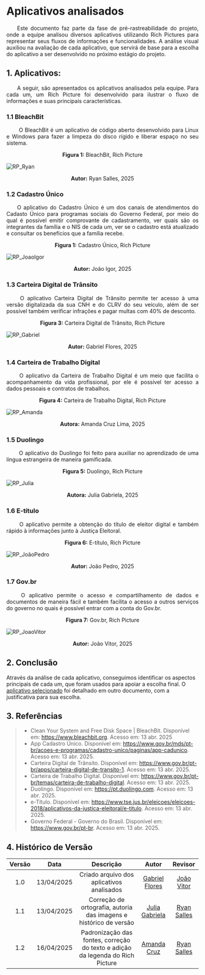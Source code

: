 # Aplicativos analisados 
<p align="justify">&emsp;&emsp;Este documento faz parte da fase de pré-rastreabilidade do projeto, onde a equipe analisou diversos aplicativos utilizando Rich Pictures para representar seus fluxos de informações e funcionalidades. A análise visual auxiliou na avaliação de cada aplicativo, que servirá de base para a escolha do aplicativo a ser desenvolvido no próximo estágio do projeto.</p>

## 1. Aplicativos:
<p align="justify">&emsp;&emsp;A seguir, são apresentados os aplicativos analisados pela equipe. Para cada um, um Rich Picture foi desenvolvido para ilustrar o fluxo de informações e suas principais características.</p>

### 1.1 BleachBit
<p align="justify">&emsp;&emsp; O BleachBit é um aplicativo de código aberto desenvolvido para Linux e Windows para fazer a limpeza do disco rígido e liberar espaço no seu sistema.</p>
<p align="center"><strong>Figura 1:</strong> BleachBit, Rich Picture</p>

![RP_Ryan](../assets/richPictures/Ryan.jpg)

<p align="center"><strong>Autor:</strong> Ryan Salles, 2025</p>



### 1.2 Cadastro Único
<p align="justify">&emsp;&emsp;O aplicativo do Cadastro Único é um dos canais de atendimentos do Cadasto Único para programas sociais do Governo Federal, por meio do qual é possível emitir comprovante de cadastramento, ver quais são os integrantes da família e o NIS de cada um, ver se o cadastro está atualizado e consultar os benefícios que a família recebe.</p>

<p align="center"><strong>Figura 1:</strong> Cadastro Único, Rich Picture</p>

![RP_JoaoIgor](../assets/richPictures/JoaoIgor.jpg)

<p align="center"><strong>Autor:</strong> João Igor, 2025</p>


### 1.3 Carteira Digital de Trânsito
<p align="justify">&emsp;&emsp; O aplicativo Carteira Digital de Trânsito permite ter acesso à uma versão digitalizada da sua CNH e do CLRV do seu veículo, além de ser possível também verificar infrações e pagar multas com 40% de desconto.</p>

<p align="center"><strong>Figura 3:</strong> Carteira Digital de Trânsito, Rich Picture</p>

![RP_Gabriel](../assets/richPictures/Gabriel.png)

<p align="center"><strong>Autor:</strong> Gabriel Flores, 2025</p>

### 1.4 Carteira de Trabalho Digital
<p align="justify">&emsp;&emsp; O aplicativo da Carteira de Trabalho Digital é um meio que facilita o acompanhamento da vida profissional, por ele é possível ter acesso a dados pessoais e contratos de trabalhos.</p>

<p align="center"><strong>Figura 4:</strong> Carteira de Trabalho Digital, Rich Picture</p>

![RP_Amanda](../assets/richPictures/Amanda.png)

<p align="center"><strong>Autora:</strong> Amanda Cruz Lima, 2025</p>

### 1.5 Duolingo
<p align="justify">&emsp;&emsp; O aplicativo do Duolingo foi feito para auxiliar no aprendizado de uma língua estrangeira de maneira gamificada.</p>


<p align="center"><strong>Figura 5:</strong> Duolingo, Rich Picture</p>

![RP_Julia](../assets/richPictures/Julia.jpg)

<p align="center"><strong>Autora:</strong> Julia Gabriela, 2025</p>

### 1.6 E-título 
<p align="justify">&emsp;&emsp; O aplicativo permite a obtenção do título de eleitor digital e também rápido à informações junto à Justiça Eleitoral.</p>

<p align="center"><strong>Figura 6:</strong> E-título, Rich Picture</p>

![RP_JoãoPedro](../assets/richPictures/JoaoPedro.jpg)

<p align="center"><strong>Autor:</strong> João Pedro, 2025</p>

### 1.7 Gov.br 
<p align="justify">&emsp;&emsp; O aplicativo permite o acesso e compartilhamento de dados e documentos de maneira fácil e também facilita o acesso a outros serviços do governo no quais é possível entrar com a conta do Gov.br.</p>

<p align="center"><strong>Figura 7:</strong> Gov.br, Rich Picture</p>

![RP_JoaoVitor](../assets/richPictures/JoaoVitor.jpg)

<p align="center"><strong>Autor:</strong> João Vitor, 2025</p>


## 2. Conclusão  
Através da análise de cada aplicativo, conseguimos identificar os aspectos principais de cada um, que foram usados para apoiar a escolha final. O [aplicativo selecionado](aplicativo.md) foi detalhado em outro documento, com a justificativa para sua escolha.

## 3. Referências 

> - Clean Your System and Free Disk Space | BleachBit. Disponível em: <https://www.bleachbit.org>. Acesso em: 13 abr. 2025
> - App Cadastro Único. Disponível em: <https://www.gov.br/mds/pt-br/acoes-e-programas/cadastro-unico/paginas/app-cadunico>. Acesso em: 13 abr. 2025.
> - Carteira Digital de Trânsito. Disponível em: <https://www.gov.br/pt-br/apps/carteira-digital-de-transito-1>. Acesso em: 13 abr. 2025.
> - Carteira de Trabalho Digital. Disponível em: <https://www.gov.br/pt-br/temas/carteira-de-trabalho-digital>. Acesso em: 13 abr. 2025.
> - Duolingo. Disponível em: <https://pt.duolingo.com>. Acesso em: 13 abr. 2025.
> - e-Título. Disponível em: <https://www.tse.jus.br/eleicoes/eleicoes-2018/aplicativos-da-justica-eleitoral/e-titulo>. Acesso em: 13 abr. 2025.
> - Governo Federal - Governo do Brasil. Disponível em: <https://www.gov.br/pt-br>. Acesso em: 13 abr. 2025.


## 4. Histórico de Versão

| Versão | Data | Descrição  | Autor        | Revisor |
| :-----: | :----: | :----------: | :------------: | :--------: |
| 1.0 | 13/04/2025 | Criado arquivo dos aplicativos analisados |[Gabriel Flores](https://github.com/Gabrielfcoelho) | [João Vitor](https://github.com/jvopBR) |
| 1.1 | 13/04/2025 | Correção de ortografia, autoria das imagens e histórico de versão| [Julia Gabriela](https://github.com/JuliaGabP) | [Ryan Salles](https://github.com/RA-Salles) |
| 1.2 | 16/04/2025 | Padronização das fontes, correção do texto e adição da legenda do Rich Picture | [Amanda Cruz](https://github.com/mandicrz) | [Ryan Salles](https://github.com/RA-Salles) | 